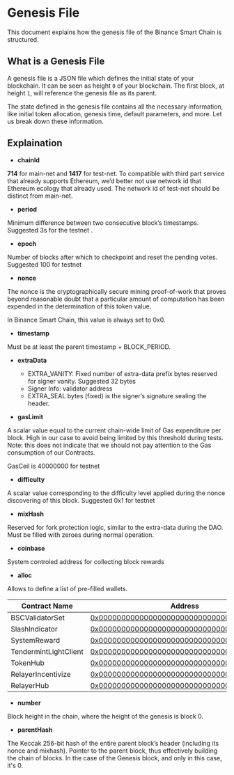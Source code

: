 # Genesis File


This document explains how the genesis file of the Binance Smart Chain is structured.


## What is a Genesis File

A genesis file is a JSON file which defines the initial state of your blockchain. It can be seen as height `0` of your blockchain. The first block, at height `1`, will reference the genesis file as its parent.

The state defined in the genesis file contains all the necessary information, like initial token allocation, genesis time, default parameters, and more. Let us break down these information.


## Explaination

* **chainId**

**714** for main-net and **1417** for test-net.  To compatible with third part service that already supports Ethereum, we’d better not use network id that Ethereum ecology that already used.  The network id of test-net should be distinct from main-net.


* **period**

Minimum difference between two consecutive block’s timestamps. Suggested 3s for the testnet .

* **epoch**

Number of blocks after which to checkpoint and reset the pending votes. Suggested 100 for testnet

* **nonce**

The nonce is the cryptographically secure mining proof-of-work that proves beyond reasonable doubt that a particular amount of computation has been expended in the determination of this token value.

In Binance Smart Chain, this value is always set to 0x0.


* **timestamp**

Must be at least the parent timestamp + BLOCK_PERIOD.

* **extraData**

	* EXTRA_VANITY: Fixed number of extra-data prefix bytes reserved for signer vanity. Suggested 32 bytes
	* Signer Info: validator address
	* EXTRA_SEAL bytes (fixed) is the signer’s signature sealing the header.

* **gasLimit**

A scalar value equal to the current chain-wide limit of Gas expenditure per block. High in our case to avoid being limited by this threshold during tests. Note: this does not indicate that we should not pay attention to the Gas consumption of our Contracts.

GasCeil is 40000000 for testnet

* **difficulty**

A scalar value corresponding to the difficulty level applied during the nonce discovering of this block.
Suggested 0x1 for testnet

* **mixHash**

Reserved for fork protection logic, similar to the extra-data during the DAO.
Must be filled with zeroes during normal operation.

* **coinbase**

System controled address for collecting block rewards

* **alloc**

Allows to define a list of pre-filled wallets.

| Contract Name         | Address                                   |
| ----------------------|-------------------------------------------|
| BSCValidatorSet       |[0x0000000000000000000000000000000000001000](https://explorer.binance.org/smart-testnet/address/0x0000000000000000000000000000000000001000/contracts) |
| SlashIndicator        |[0x0000000000000000000000000000000000001001](https://explorer.binance.org/smart-testnet/address/0x0000000000000000000000000000000000001001/contracts) |
| SystemReward          |[0x0000000000000000000000000000000000001002](https://explorer.binance.org/smart-testnet/address/0x0000000000000000000000000000000000001002/contracts) |
| TendermintLightClient |[0x0000000000000000000000000000000000001003](https://explorer.binance.org/smart-testnet/address/0x0000000000000000000000000000000000001003/contracts) |
| TokenHub              |[0x0000000000000000000000000000000000001004](https://explorer.binance.org/smart-testnet/address/0x0000000000000000000000000000000000001004/contracts) |
| RelayerIncentivize    |[0x0000000000000000000000000000000000001005](https://explorer.binance.org/smart-testnet/address/0x0000000000000000000000000000000000001005/contracts) |
| RelayerHub            |[0x0000000000000000000000000000000000001006](https://explorer.binance.org/smart-testnet/address/0x0000000000000000000000000000000000001006/contracts) |


* **number**

Block height in the chain, where the height of the genesis is block 0.

* **parentHash**

The Keccak 256-bit hash of the entire parent block’s header (including its nonce and mixhash). Pointer to the parent block, thus effectively building the chain of blocks. In the case of the Genesis block, and only in this case, it's 0.



